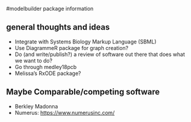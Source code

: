 #modelbuilder package information

## general thoughts and ideas

* Integrate with Systems Biology Markup Language (SBML)
* Use DiagrammeR package for graph creation?
* Do (and write/publish?) a review of software out there that does what we want to do?
* Go through medley18pcb
* Melissa’s RxODE package?

## Maybe Comparable/competing software
* Berkley Madonna
* Numerus: https://www.numerusinc.com/
